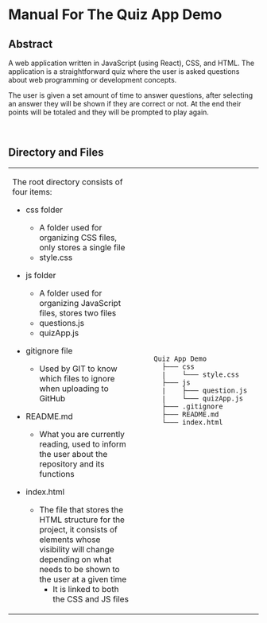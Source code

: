 # Manual For The Quiz App Demo  
  



## Abstract
A web application written in JavaScript (using React), CSS, and HTML. The application is a straightforward quiz where the user is asked questions about web programming or development concepts. 

The user is given a set amount of time to answer questions, after selecting an answer they will be shown if they are correct or not. At the end their points will be totaled and they will be prompted to play again.  
  

<br/>  


## Directory and Files  
<table border="0"><tr><td valign="top" width="50%">

The root directory consists of four items:
  
  

- css folder
  - A folder used for organizing CSS files, only stores a single file
   - style.css


- js folder
  - A folder used for organizing JavaScript files, stores two files
  - questions.js
  - quizApp.js


- gitignore file
  - Used by GIT to know which files to ignore when uploading to GitHub


- README.md
  - What you are currently reading, used to inform the user about the repository and its functions


- index.html
  - The file that stores the HTML structure for the project, it consists of elements whose visibility will change depending on what needs to be shown to the user at a given time
    - It is linked to both the CSS and JS files  


</td><td valign="center" width="50%" >

        Quiz App Demo 
	      ├─── css
	      |    └─── style.css
	      ├─── js
	      |    ├─── question.js
          |    └─── quizApp.js
    	  ├─── .gitignore
    	  ├─── README.md
	      └─── index.html  

</td></tr></table>
<br />
